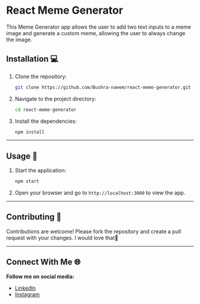 # React Meme Generator

This Meme Generator app allows the user to add two text inputs to a meme image and generate a custom meme, allowing the user to always change the image.

## Installation 💻

1. Clone the repository:

   ```bash
   git clone https://github.com/Bushra-naeem/react-meme-generator.git
   ```

2. Navigate to the project directory:

   ```bash
   cd react-meme-generator
   ```

3. Install the dependencies:
   ```bash
   npm install
   ```

---

## Usage 🚀

1. Start the application:
   ```bash
   npm start
   ```
2. Open your browser and go to `http://localhost:3000` to view the app.

---

## Contributing 🤝

Contributions are welcome! Please fork the repository and create a pull request with your changes.
I would love that🤍

---

## Connect With Me 🌐

**Follow me on social media:**

- [Linkedln](https://www.linkedin.com/in/bushra-naeem-5b9329246/)
- [Instagram](https://www.instagram.com/_.bushra.00/)
